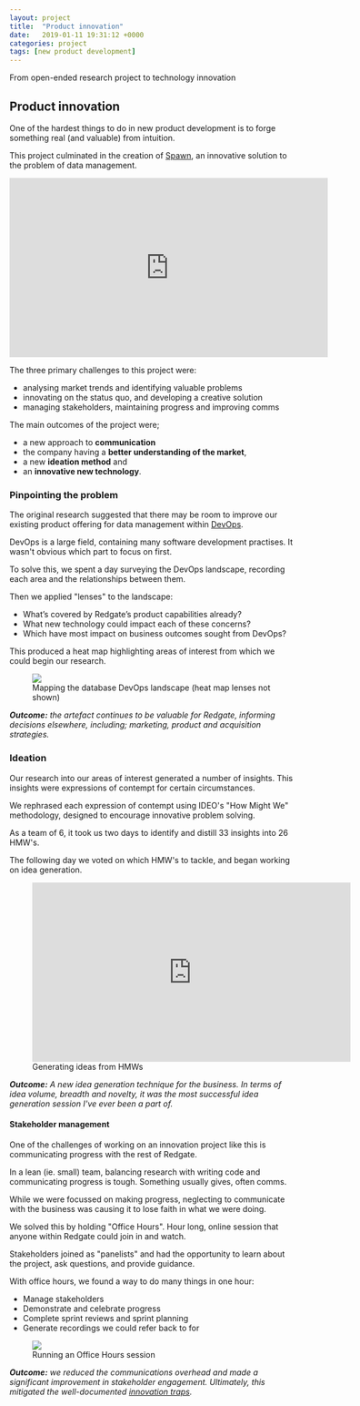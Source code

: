```yaml
---
layout: project
title:  "Product innovation"
date:   2019-01-11 19:31:12 +0000
categories: project
tags: [new product development] 
---
```


From open-ended research project to technology innovation

## Product innovation


One of the hardest things to do in new product development is to forge something real (and valuable) from intuition.

This project culminated in the creation of [Spawn](https://spawn.cc), an innovative solution to the problem of data management. 

<p>
<iframe width="560" height="315" src="https://www.youtube.com/embed/58BGDmrHsEQ" frameborder="0" allow="accelerometer; autoplay; encrypted-media; gyroscope; picture-in-picture" allowfullscreen></iframe>
</p>

The three primary challenges to this project were:

+ analysing market trends and identifying valuable problems
+ innovating on the status quo, and developing a creative solution 
+ managing stakeholders, maintaining progress and improving comms

The main outcomes of the project were;

+ a new approach to **communication**
+ the company having a  **better understanding of the market**, 
+ a new **ideation method** and 
+ an **innovative new technology**.

### Pinpointing the problem

The original research suggested that there may be room to improve our existing product offering for data management within [DevOps](https://aws.amazon.com/devops/what-is-devops/).

DevOps is a large field, containing many software development practises. It wasn't obvious which part to focus on first.  

To solve this, we spent a day surveying the DevOps landscape, recording each area and the relationships between them.

Then we applied "lenses" to the landscape:

+ What’s covered by Redgate’s product capabilities already?
+ What new technology could impact each of these concerns?
+ Which have most impact on business outcomes sought from DevOps?  

This produced a heat map highlighting areas of interest from which we could begin our research.

<figure>
<img src="{{ site.baseurl }}/images/mapping-devops.png">
<figcaption>Mapping the database DevOps landscape (heat map lenses not shown)</figcaption>
</figure>

***Outcome:** the artefact continues to be valuable for Redgate, informing decisions elsewhere, including; marketing, product and acquisition strategies.* 

### Ideation

Our research into our areas of interest generated a number of insights. This insights were expressions of contempt for certain circumstances. 

We rephrased each expression of contempt using IDEO's "How Might We" methodology, designed to encourage innovative problem solving.

As a team of 6, it took us two days to identify and distill 33 insights into 26 HMW's.

The following day we voted on which HMW's to tackle, and began working on idea generation.

<figure>
<iframe width="560" height="315" src="https://www.youtube.com/embed/Zx1R2LCHjnw" frameborder="0" allow="accelerometer; autoplay; encrypted-media; gyroscope; picture-in-picture" allowfullscreen></iframe>
<figcaption>Generating ideas from HMWs
</figcaption>
</figure>

***Outcome:** A new idea generation technique for the business. In terms of idea volume, breadth and novelty, it was the most successful idea generation session I've ever been a part of.*

#### Stakeholder management

One of the challenges of working on an innovation project like this is communicating progress with the rest of Redgate.

In a lean (ie. small) team, balancing research with writing code and communicating progress is tough. Something usually gives, often comms. 

While we were focussed on making progress, neglecting to communicate with the business was causing it to lose faith in what we were doing. 

We solved this by holding "Office Hours". Hour long, online session that anyone within Redgate could join in and watch. 

Stakeholders joined as "panelists" and had the opportunity to learn about the project, ask questions, and provide guidance.

With office hours, we found a way to do many things in one hour:

+ Manage stakeholders
+ Demonstrate and celebrate progress
+ Complete sprint reviews and sprint planning
+ Generate recordings we could refer back to for

<figure>
<img src="{{ site.baseurl }}/images/office-hours.png">
<figcaption>Running an Office Hours session
</figcaption>
</figure>

***Outcome:** we reduced the communications overhead and made a significant improvement in stakeholder engagement. Ultimately, this mitigated the well-documented [innovation traps](https://hbr.org/2006/11/innovation-the-classic-traps).*
